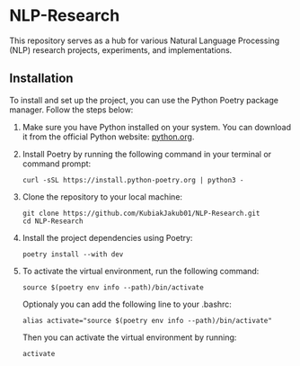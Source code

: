 # NLP-Research
This repository serves as a hub for various Natural Language Processing (NLP) research projects, experiments, and implementations.

## Installation

To install and set up the project, you can use the Python Poetry package manager. Follow the steps below:

1. Make sure you have Python installed on your system. You can download it from the official Python website: [python.org](https://www.python.org/downloads/).

2. Install Poetry by running the following command in your terminal or command prompt:

   ```shell
   curl -sSL https://install.python-poetry.org | python3 -
    ```

3. Clone the repository to your local machine:

   ```shell
   git clone https://github.com/KubiakJakub01/NLP-Research.git
   cd NLP-Research
    ```

4. Install the project dependencies using Poetry:

   ```shell
   poetry install --with dev
    ```

5. To activate the virtual environment, run the following command:

   ```shell
   source $(poetry env info --path)/bin/activate
    ```
    Optionaly you can add the following line to your .bashrc:
    ```shell
    alias activate="source $(poetry env info --path)/bin/activate"
    ```
    Then you can activate the virtual environment by running:
    ```shell
    activate
    ```
